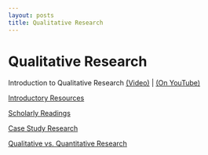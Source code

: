 ```yaml
---
layout: posts
title: Qualitative Research
---
```

# Qualitative Research


Introduction to Qualitative Research [(Video)](https://www.udacity.com/course/viewer#%21/c-ud915/l-4864598848/m-4856299717) | [(On YouTube)](https://www.youtube.com/watch?v=spIpkKYOtnA)

[Introductory Resources](https://www.udacity.com/wiki/Educational_Technology/Qualitative_Research/Introductory_Resources)

[Scholarly Readings](https://www.udacity.com/wiki/Educational_Technology/Qualitative_Research/Scholarly_Readings)

[Case Study Research](https://www.udacity.com/wiki/Educational_Technology/Qualitative_Research/Case_Study_Research)

[Qualitative vs. Quantitative Research](https://www.udacity.com/wiki/Educational_Technology/Qualitative_Research/Qualitative_vs_Quantitative_Research)
